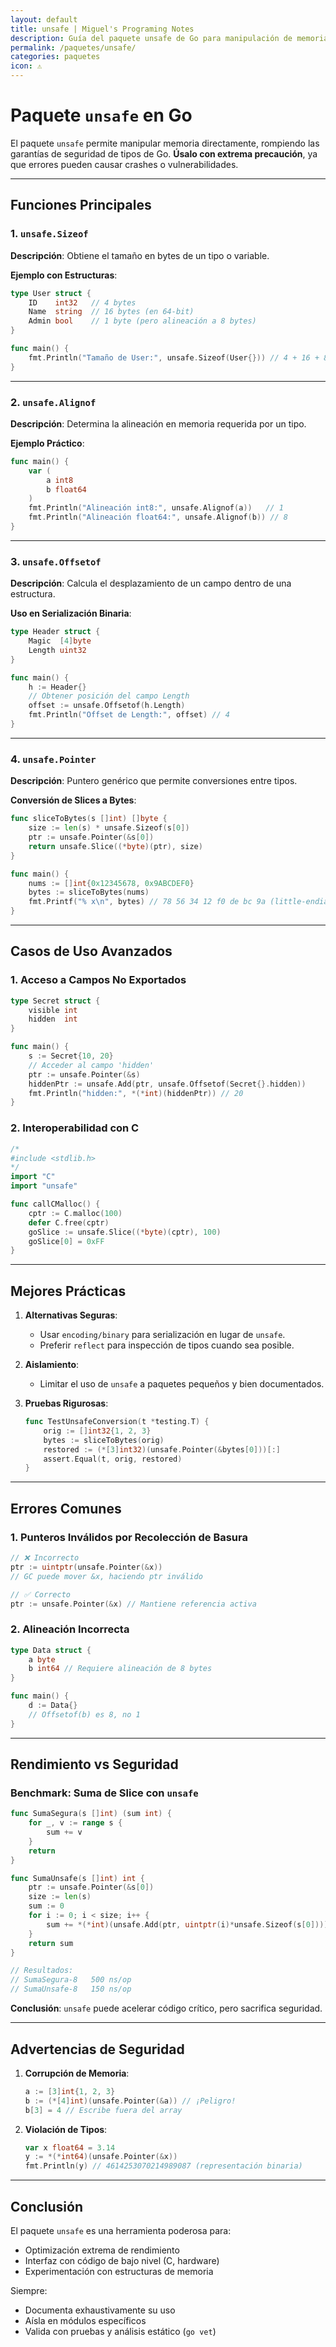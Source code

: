 ```yaml
---
layout: default
title: unsafe | Miguel's Programing Notes
description: Guía del paquete unsafe de Go para manipulación de memoria de bajo nivel
permalink: /paquetes/unsafe/
categories: paquetes
icon: ⚠️
---
```


# Paquete `unsafe` en Go

El paquete `unsafe` permite manipular memoria directamente, rompiendo las garantías de seguridad de tipos de Go. **Úsalo con extrema precaución**, ya que errores pueden causar crashes o vulnerabilidades.  

---

## Funciones Principales  

### 1. **`unsafe.Sizeof`**

**Descripción**: Obtiene el tamaño en bytes de un tipo o variable.  

**Ejemplo con Estructuras**:

```go  
type User struct {  
    ID    int32   // 4 bytes  
    Name  string  // 16 bytes (en 64-bit)  
    Admin bool    // 1 byte (pero alineación a 8 bytes)  
}  

func main() {  
    fmt.Println("Tamaño de User:", unsafe.Sizeof(User{})) // 4 + 16 + 8 = 32 bytes  
}  
```  

---

### 2. **`unsafe.Alignof`**

**Descripción**: Determina la alineación en memoria requerida por un tipo.  

**Ejemplo Práctico**:

```go  
func main() {  
    var (  
        a int8  
        b float64  
    )  
    fmt.Println("Alineación int8:", unsafe.Alignof(a))   // 1  
    fmt.Println("Alineación float64:", unsafe.Alignof(b)) // 8  
}  
```  

---

### 3. **`unsafe.Offsetof`**

**Descripción**: Calcula el desplazamiento de un campo dentro de una estructura.  

**Uso en Serialización Binaria**:

```go  
type Header struct {  
    Magic  [4]byte  
    Length uint32  
}  

func main() {  
    h := Header{}  
    // Obtener posición del campo Length  
    offset := unsafe.Offsetof(h.Length)  
    fmt.Println("Offset de Length:", offset) // 4  
}  
```  

---

### 4. **`unsafe.Pointer`**

**Descripción**: Puntero genérico que permite conversiones entre tipos.  

**Conversión de Slices a Bytes**:

```go  
func sliceToBytes(s []int) []byte {  
    size := len(s) * unsafe.Sizeof(s[0])  
    ptr := unsafe.Pointer(&s[0])  
    return unsafe.Slice((*byte)(ptr), size)  
}  

func main() {  
    nums := []int{0x12345678, 0x9ABCDEF0}  
    bytes := sliceToBytes(nums)  
    fmt.Printf("% x\n", bytes) // 78 56 34 12 f0 de bc 9a (little-endian)  
}  
```  

---

## Casos de Uso Avanzados  

### 1. **Acceso a Campos No Exportados**

```go  
type Secret struct {  
    visible int  
    hidden  int  
}  

func main() {  
    s := Secret{10, 20}  
    // Acceder al campo 'hidden'  
    ptr := unsafe.Pointer(&s)  
    hiddenPtr := unsafe.Add(ptr, unsafe.Offsetof(Secret{}.hidden))  
    fmt.Println("hidden:", *(*int)(hiddenPtr)) // 20  
}  
```  

### 2. **Interoperabilidad con C**

```go  
/* 
#include <stdlib.h> 
*/  
import "C"  
import "unsafe"  

func callCMalloc() {  
    cptr := C.malloc(100)  
    defer C.free(cptr)  
    goSlice := unsafe.Slice((*byte)(cptr), 100)  
    goSlice[0] = 0xFF  
}  
```  

---

## Mejores Prácticas  

1. **Alternativas Seguras**:

   - Usar `encoding/binary` para serialización en lugar de `unsafe`.  
   - Preferir `reflect` para inspección de tipos cuando sea posible.  

2. **Aislamiento**:

   - Limitar el uso de `unsafe` a paquetes pequeños y bien documentados.  

3. **Pruebas Rigurosas**:

   ```go  
   func TestUnsafeConversion(t *testing.T) {  
       orig := []int32{1, 2, 3}  
       bytes := sliceToBytes(orig)  
       restored := (*[3]int32)(unsafe.Pointer(&bytes[0]))[:]  
       assert.Equal(t, orig, restored)  
   }  
   ```  

---

## Errores Comunes  

### 1. **Punteros Inválidos por Recolección de Basura**

```go  
// ❌ Incorrecto  
ptr := uintptr(unsafe.Pointer(&x))  
// GC puede mover &x, haciendo ptr inválido  

// ✅ Correcto  
ptr := unsafe.Pointer(&x) // Mantiene referencia activa  
```  

### 2. **Alineación Incorrecta**

```go  
type Data struct {  
    a byte  
    b int64 // Requiere alineación de 8 bytes  
}  

func main() {  
    d := Data{}  
    // Offsetof(b) es 8, no 1  
}  
```  

---

## Rendimiento vs Seguridad  

### Benchmark: Suma de Slice con `unsafe`

```go  
func SumaSegura(s []int) (sum int) {  
    for _, v := range s {  
        sum += v  
    }  
    return  
}  

func SumaUnsafe(s []int) int {  
    ptr := unsafe.Pointer(&s[0])  
    size := len(s)  
    sum := 0  
    for i := 0; i < size; i++ {  
        sum += *(*int)(unsafe.Add(ptr, uintptr(i)*unsafe.Sizeof(s[0])))  
    }  
    return sum  
}  

// Resultados:  
// SumaSegura-8   500 ns/op  
// SumaUnsafe-8   150 ns/op  
```  

**Conclusión**: `unsafe` puede acelerar código crítico, pero sacrifica seguridad.  

---

## Advertencias de Seguridad  

1. **Corrupción de Memoria**:

   ```go  
   a := [3]int{1, 2, 3}  
   b := (*[4]int)(unsafe.Pointer(&a)) // ¡Peligro!  
   b[3] = 4 // Escribe fuera del array  
   ```  

2. **Violación de Tipos**:

   ```go  
   var x float64 = 3.14  
   y := *(*int64)(unsafe.Pointer(&x))  
   fmt.Println(y) // 4614253070214989087 (representación binaria)  
   ```  

---

## Conclusión

El paquete `unsafe` es una herramienta poderosa para:

- Optimización extrema de rendimiento  
- Interfaz con código de bajo nivel (C, hardware)  
- Experimentación con estructuras de memoria  

Siempre:

- Documenta exhaustivamente su uso  
- Aísla en módulos específicos  
- Valida con pruebas y análisis estático (`go vet`)  
